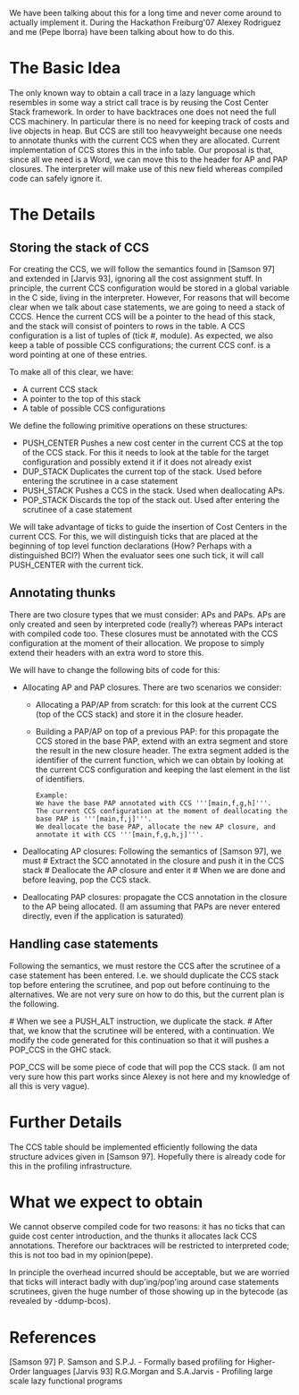 
We have been talking about this for a long time and never come around to actually implement it. During the Hackathon Freiburg'07 Alexey Rodriguez and me (Pepe Iborra) have been talking about how to do this. 

# The Basic Idea


The only known way to obtain a call trace in a lazy language which resembles in some way a strict call trace is by reusing the Cost Center Stack framework. In order to have backtraces one does not need the full CCS machinery. In particular there is no need for keeping track of costs and live objects in heap. 
But CCS are still too heavyweight because one needs to annotate thunks with the current CCS when they are allocated. Current implementation of CCS stores this in the info table. Our proposal is that, since all we need is a Word, we can move this to the header for AP and PAP closures. The interpreter will make use of this new field whereas compiled code can safely ignore it.

# The Details

## Storing the stack of CCS


For creating the CCS, we will follow the semantics found in \[Samson 97\] and extended in \[Jarvis 93\], ignoring all the cost assignment stuff. 
In principle, the current CCS configuration would be stored in a global variable in the C side, living in the interpreter.  However, For reasons that will become clear when we talk about case statements, we are going to need a stack of CCCS. Hence the current CCS will be a pointer to the head of this stack, and the stack will consist of pointers to rows in the table. A CCS configuration is a list of tuples of (tick \#, module). As expected, we also keep a table of possible CCS configurations; the current CCS conf. is a word pointing at one of these entries.


To make all of this clear, we have:

- A current CCS stack
- A pointer to the top of this stack
- A table of possible CCS configurations


We define the following primitive operations on these structures:

- PUSH_CENTER Pushes a new cost center in the current CCS at the top of the CCS stack. For this it needs to look at the table for the target configuration and possibly extend it if it does not already exist
- DUP_STACK Duplicates the current top of the stack. Used before entering the scrutinee in a case statement
- PUSH_STACK Pushes a CCS in the stack. Used when deallocating APs.
- POP_STACK  Discards the top of the stack out. Used after entering the scrutinee of a case statement


We will take advantage of ticks to guide the insertion of Cost Centers in the current CCS. For this, we will distinguish ticks that are placed at the beginning of top level function declarations (How? Perhaps with a distinguished BCI?) When the evaluator sees one such tick, it will call PUSH_CENTER with the current tick.

## Annotating thunks


There are two closure types that we must consider: APs and PAPs. APs are only created and seen by interpreted code (really?) whereas PAPs interact with compiled code too. These closures must be annotated with the CCS configuration at the moment of their allocation. We propose to simply extend their headers with an extra word to store this. 


We will have to change the following bits of code for this:

- Allocating AP and PAP closures. There are two scenarios we consider:

  - Allocating a PAP/AP from scratch: for this look at the current CCS (top of the CCS stack) and store it in the closure header.
  - Building a PAP/AP on top of a previous PAP: for this propagate the CCS stored in the base PAP, extend with an extra segment and store the result in the new closure header. The extra segment added is the identifier of the current function, which we can obtain by looking at the current CCS configuration and keeping the last element in the list of identifiers. 

    ```wiki
    Example: 
    We have the base PAP annotated with CCS '''[main,f,g,h]'''.
    The current CCS configuration at the moment of deallocating the base PAP is '''[main,f,j]'''.
    We deallocate the base PAP, allocate the new AP closure, and annotate it with CCS '''[main,f,g,h,j]'''.
    ```
- Deallocating AP closures: Following the semantics of \[Samson 97\], we must
  \# Extract the SCC annotated in the closure and push it in the CCS stack
  \# Deallocate the AP closure and enter it
  \# When we are done and before leaving, pop the CCS stack.

- Deallocating PAP closures: propagate the CCS annotation in the closure to the AP being allocated. (I am assuming that PAPs are never entered directly, even if the application is saturated)

## Handling case statements


Following the semantics, we must restore the CCS after the scrutinee of a case statement has been entered. I.e. we should duplicate the CCS stack top before entering the scrutinee, and pop out before continuing to the alternatives. We are not very sure on how to do this, but the current plan is the following. 


\# When we see a PUSH_ALT instruction, we duplicate the stack.
\# After that, we know that the scrutinee will be entered, with a continuation. We modify the code generated for this continuation so that it will pushes a POP_CCS in the GHC stack. 


POP_CCS will be some piece of code that will pop the CCS stack. 
(I am not very sure how this part works since Alexey is not here and my knowledge of all this is very vague).

# Further Details


The CCS table should be implemented efficiently following the data structure advices given in \[Samson 97\]. Hopefully there is already code for this in the profiling infrastructure.

# What we expect to obtain


We cannot observe compiled code for two reasons: it has no ticks that can guide cost center introduction, and the thunks it allocates lack CCS annotations. Therefore our backtraces will be restricted to interpreted code; this is not too bad in my opinion(pepe). 


In principle the overhead incurred should be acceptable, but we are worried that ticks will interact badly with dup'ing/pop'ing around case statements scrutinees, given the huge number of those showing up in the bytecode (as revealed by -ddump-bcos).

# References


\[Samson 97\] P. Samson and S.P.J. - Formally based profiling for Higher-Order languages
\[Jarvis 93\] R.G.Morgan and S.A.Jarvis - Profiling large scale lazy functional programs
